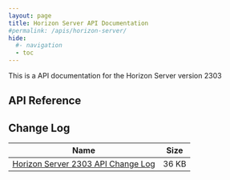 ```yaml
---
layout: page
title: Horizon Server API Documentation
#permalink: /apis/horizon-server/
hide:
  #- navigation
  - toc
---
```


This is a API documentation for the Horizon Server version 2303

## API Reference
<swagger-ui src="rest-api-swagger-docs.json"/>

## Change Log  
| Name | Size |
| --- | --- |
| [Horizon Server 2303 API Change Log](Changelog2303.docx) | 36 KB |